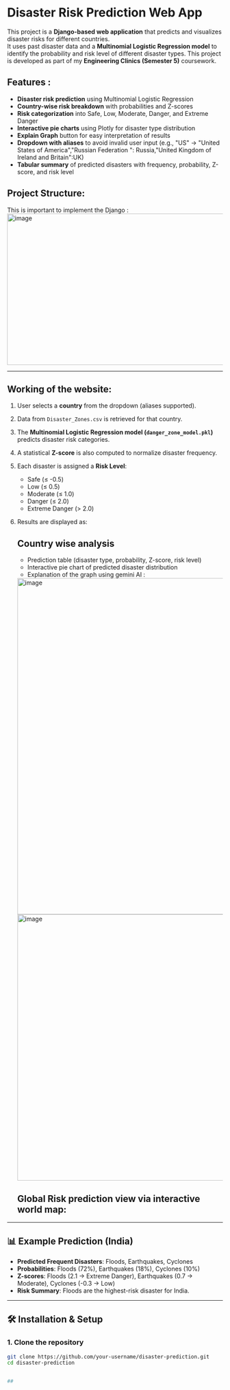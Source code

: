 #  Disaster Risk Prediction Web App

This project is a **Django-based web application** that predicts and visualizes disaster risks for different countries.  
It uses past disaster data and a **Multinomial Logistic Regression model** to identify the probability and risk level of different disaster types. 
This project is developed as part of my **Engineering Clinics (Semester 5)** coursework.
## Features :
-  **Disaster risk prediction** using Multinomial Logistic Regression  
-  **Country-wise risk breakdown** with probabilities and Z-scores  
- **Risk categorization** into Safe, Low, Moderate, Danger, and Extreme Danger  
- **Interactive pie charts** using Plotly for disaster type distribution  
- **Explain Graph** button for easy interpretation of results  
-  **Dropdown with aliases** to avoid invalid user input (e.g., "US" → "United States of America","Russian Federation ": Russia,"United Kingdom of Ireland and Britain":UK)  
-  **Tabular summary** of predicted disasters with frequency, probability, Z-score, and risk level  

## Project Structure:
This is important to implement the Django :
<img width="758" height="353" alt="image" src="https://github.com/user-attachments/assets/13e70eba-580a-444c-b803-5819126ef7f0" />



---

## Working of the website:

1. User selects a **country** from the dropdown (aliases supported).  
2. Data from `Disaster_Zones.csv` is retrieved for that country.  
3. The **Multinomial Logistic Regression model (`danger_zone_model.pkl`)** predicts disaster risk categories.  
4. A statistical **Z-score** is also computed to normalize disaster frequency.  
5. Each disaster is assigned a **Risk Level**:
   - Safe (≤ -0.5)
   - Low (≤ 0.5)
   - Moderate (≤ 1.0)
   - Danger (≤ 2.0)
   - Extreme Danger (> 2.0)
6. Results are displayed as:
    ## Country wise analysis
   - Prediction table (disaster type, probability, Z-score, risk level)  
   - Interactive pie chart of predicted disaster distribution  
   -  Explanation of the graph using gemini AI :
     <img width="1577" height="784" alt="image" src="https://github.com/user-attachments/assets/53c4474f-4f39-45e8-9fba-b26a98744a81" />
     <img width="1471" height="621" alt="image" src="https://github.com/user-attachments/assets/9c198280-7b7c-42de-91bb-94e9531d8053" />
     


     ## Global Risk prediction view via interactive world map:
     

---

## 📊 Example Prediction (India)

- **Predicted Frequent Disasters**: Floods, Earthquakes, Cyclones  
- **Probabilities**: Floods (72%), Earthquakes (18%), Cyclones (10%)  
- **Z-scores**: Floods (2.1 → Extreme Danger), Earthquakes (0.7 → Moderate), Cyclones (-0.3 → Low)  
- **Risk Summary**: Floods are the highest-risk disaster for India.  
---

## 🛠️ Installation & Setup

### 1. Clone the repository
```bash
git clone https://github.com/your-username/disaster-prediction.git
cd disaster-prediction


## 



